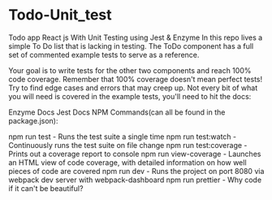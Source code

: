 # Todo-Unit_test
Todo app React js With Unit Testing using Jest &amp; Enzyme
In this repo lives a simple To Do list that is lacking in testing. The ToDo component has a full set of commented example tests to serve as a reference.

Your goal is to write tests for the other two components and reach 100% code coverage. Remember that 100% coverage doesn't mean perfect tests! Try to find edge cases and errors that may creep up. Not every bit of what you will need is covered in the example tests, you'll need to hit the docs:

Enzyme Docs
Jest Docs
NPM Commands(can all be found in the package.json):

npm run test - Runs the test suite a single time
npm run test:watch - Continuously runs the test suite on file change
npm run test:coverage - Prints out a coverage report to console
npm run view-coverage - Launches an HTML view of code coverage, with detailed information on how well pieces of code are covered
npm run dev - Runs the project on port 8080 via webpack dev server with webpack-dashboard
npm run prettier - Why code if it can't be beautiful?
